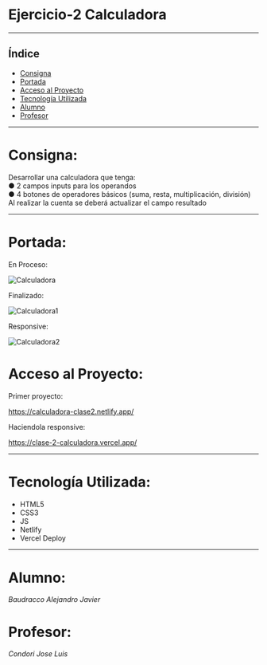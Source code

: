 # Ejercicio-2 Calculadora

<hr>

## Índice
* [Consigna](#Consigna)
* [Portada](#Portada)
* [Acceso al Proyecto](#Acceso-al-Proyecto)
* [Tecnología Utilizada](#Tecnologia-Utilizada)
* [Alumno](#Alumno)
* [Profesor](*Profesor)

<hr>

# Consigna:

Desarrollar una calculadora que tenga:<br>
● 2 campos inputs para los operandos<br>
● 4 botones de operadores básicos (suma, resta, multiplicación, división)<br>
Al realizar la cuenta se deberá actualizar el campo resultado

<hr>

# Portada:

En Proceso:

![Calculadora](https://github.com/BaudraccoA/Ejercicio-2-clase-2/assets/105230509/5ed3925a-267c-47b9-9ee5-8940ddc8bd7c)

Finalizado:

![Calculadora1](https://github.com/BaudraccoA/Ejercicio-2-clase-2/assets/105230509/c4983ccc-ac12-402e-af3b-712c21b59739)

Responsive:

![Calculadora2](https://github.com/BaudraccoA/Ejercicio-2-clase-2/assets/105230509/f18d7df2-1c6a-4e78-8eab-18bab14aec4c)



# Acceso al Proyecto:

Primer proyecto:

https://calculadora-clase2.netlify.app/

Haciendola responsive:

https://clase-2-calculadora.vercel.app/

<hr>

# Tecnología Utilizada:
* HTML5
* CSS3
* JS
* Netlify
* Vercel Deploy

<hr>

# Alumno:
<em>Baudracco Alejandro Javier</em>

# Profesor:
<em>Condori Jose Luis</em>

  
